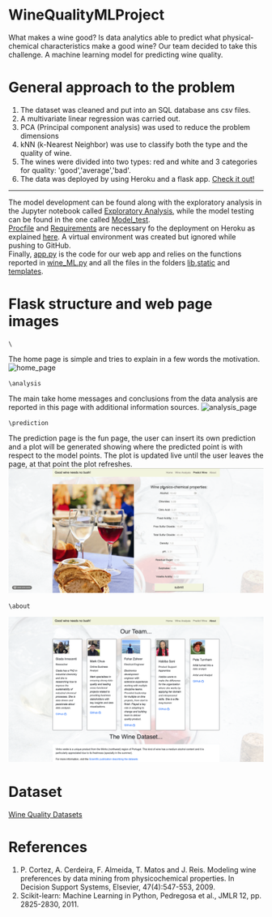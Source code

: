 # WineQualityMLProject
What makes a wine good? Is data analytics able to predict what physical-chemical characteristics make a good wine? Our team decided to take this challenge.
A machine learning model for predicting wine quality.

# General approach to the problem
1. The dataset was cleaned and put into an SQL database ans csv files.
2. A multivariate linear regression was carried out.
3. PCA (Principal component analysis) was used to reduce the problem dimensions
4. kNN (k-Nearest Neighbor) was use to classify both the type and the quality of wine.
5. The wines were divided into two types: red and white and 3 categories for quality: 'good','average','bad'.
6. The data was deployed by using Heroku and a flask app. [Check it out!](https://winequalityml.herokuapp.com/)
----------
The model development can be found along with the exploratory analysis in the Jupyter notebook called [Exploratory Analysis](./Exploratory_analysis.ipynb), while the model testing can be found in the one called [Model_test](Model_test.ipynb). \
[Procfile](Procfile) and [Requirements](Requirements.txt) are necessary fo the deployment on Heroku as explained [here](https://stackabuse.com/deploying-a-flask-application-to-heroku). A virtual environment was created but ignored while pushing to GitHub. \
Finally, [app.py](app.py) is the code for our web app and relies on the functions reported in [wine_ML.py](wine_ML.py) and all the files in the folders [lib](lib),[static](static) and [templates](templates).

# Flask structure and web page images
```
\
```
The home page is simple and tries to explain in a few words the motivation.
![home_page](./images/ReadMe/home_page.png)
```
\analysis
```
The main take home messages and conclusions from the data analysis are reported in this page with additional information sources.
![analysis_page](./images/ReadMe/analysis.png)
```
\prediction
```
The prediction page is the fun page, the user can insert its own prediction and a plot will be generated showing where the predicted point is with respect to the model points. The plot is updated live until the user leaves the page, at that point the plot refreshes.
![prediction](./images/ReadMe/prediction.gif)
```
\about
```
![about_us](./images/ReadMe/about_us.png)

# Dataset
[Wine Quality Datasets](http://www3.dsi.uminho.pt/pcortez/wine/)

# References
1. P. Cortez, A. Cerdeira, F. Almeida, T. Matos and J. Reis. Modeling wine preferences by data mining from physicochemical properties. In Decision Support Systems, Elsevier, 47(4):547-553, 2009.
2. Scikit-learn: Machine Learning in Python, Pedregosa et al., JMLR 12, pp. 2825-2830, 2011.
